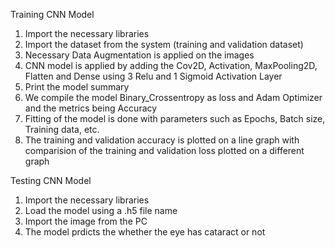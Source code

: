 Training CNN Model

  1) Import the necessary libraries
  2) Import the dataset from the system (training and validation dataset)
  3) Necessary Data Augmentation is applied on the images 
  4) CNN model is applied by adding the Cov2D, Activation, MaxPooling2D, Flatten and Dense using 3 Relu and 1 Sigmoid Activation Layer
  5) Print the model summary
  6) We compile the model Binary_Crossentropy as loss and Adam Optimizer and the metrics being Accuracy
  7) Fitting of the model is done with parameters such as Epochs, Batch size, Training data, etc.
  8) The training and validation accuracy is plotted on a line graph with comparision of the training and validation loss plotted on a different graph

Testing CNN Model
  
   1) Import the necessary libraries
   2) Load the model using a .h5 file name
   3) Import the image from the PC 
   4) The model prdicts the whether the eye has cataract or not
